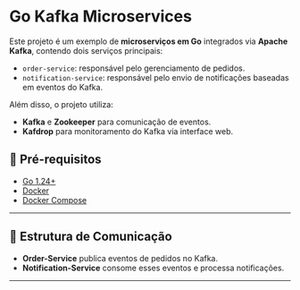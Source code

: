 # Go Kafka Microservices

Este projeto é um exemplo de **microserviços em Go** integrados via **Apache Kafka**, contendo dois serviços principais:

* `order-service`: responsável pelo gerenciamento de pedidos.
* `notification-service`: responsável pelo envio de notificações baseadas em eventos do Kafka.

Além disso, o projeto utiliza:

* **Kafka** e **Zookeeper** para comunicação de eventos.
* **Kafdrop** para monitoramento do Kafka via interface web.


## 🔹 Pré-requisitos

* [Go 1.24+](https://golang.org/dl/)
* [Docker](https://www.docker.com/products/docker-desktop)
* [Docker Compose](https://docs.docker.com/compose/)

---
## 🔹 Estrutura de Comunicação

* **Order-Service** publica eventos de pedidos no Kafka.
* **Notification-Service** consome esses eventos e processa notificações.
---